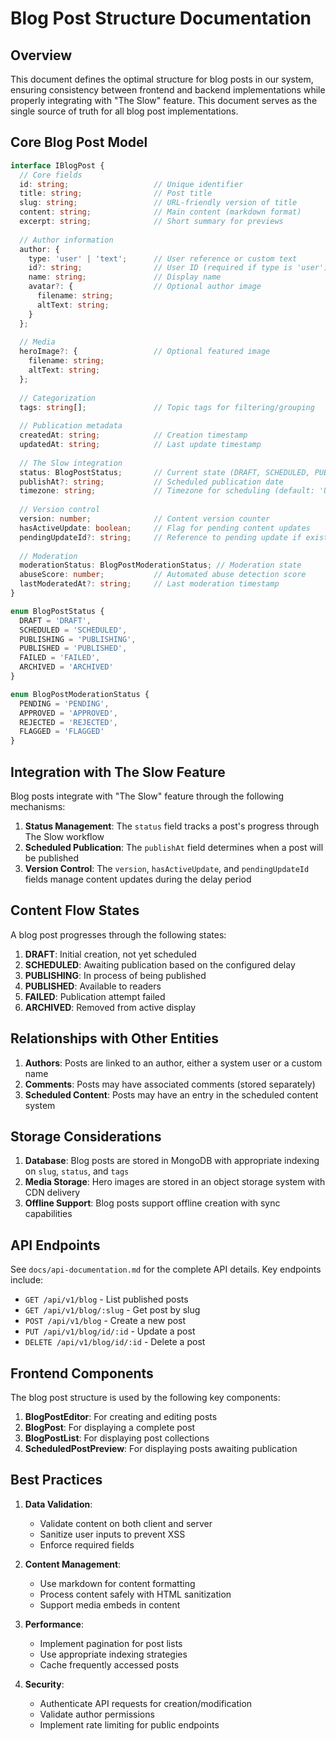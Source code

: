 # Blog Post Structure Documentation

## Overview

This document defines the optimal structure for blog posts in our system, ensuring consistency between frontend and backend implementations while properly integrating with "The Slow" feature. This document serves as the single source of truth for all blog post implementations.

## Core Blog Post Model

```typescript
interface IBlogPost {
  // Core fields
  id: string;                   // Unique identifier
  title: string;                // Post title
  slug: string;                 // URL-friendly version of title
  content: string;              // Main content (markdown format)
  excerpt: string;              // Short summary for previews
  
  // Author information
  author: {
    type: 'user' | 'text';      // User reference or custom text
    id?: string;                // User ID (required if type is 'user')
    name: string;               // Display name
    avatar?: {                  // Optional author image
      filename: string;
      altText: string;
    }
  };
  
  // Media
  heroImage?: {                 // Optional featured image
    filename: string;
    altText: string;
  };
  
  // Categorization
  tags: string[];               // Topic tags for filtering/grouping
  
  // Publication metadata
  createdAt: string;            // Creation timestamp
  updatedAt: string;            // Last update timestamp
  
  // The Slow integration
  status: BlogPostStatus;       // Current state (DRAFT, SCHEDULED, PUBLISHED, etc.)
  publishAt?: string;           // Scheduled publication date
  timezone: string;             // Timezone for scheduling (default: 'UTC')
  
  // Version control
  version: number;              // Content version counter
  hasActiveUpdate: boolean;     // Flag for pending content updates
  pendingUpdateId?: string;     // Reference to pending update if exists
  
  // Moderation
  moderationStatus: BlogPostModerationStatus; // Moderation state
  abuseScore: number;           // Automated abuse detection score
  lastModeratedAt?: string;     // Last moderation timestamp
}

enum BlogPostStatus {
  DRAFT = 'DRAFT',
  SCHEDULED = 'SCHEDULED',
  PUBLISHING = 'PUBLISHING',
  PUBLISHED = 'PUBLISHED',
  FAILED = 'FAILED',
  ARCHIVED = 'ARCHIVED'
}

enum BlogPostModerationStatus {
  PENDING = 'PENDING',
  APPROVED = 'APPROVED',
  REJECTED = 'REJECTED',
  FLAGGED = 'FLAGGED'
}
```

## Integration with The Slow Feature

Blog posts integrate with "The Slow" feature through the following mechanisms:

1. **Status Management**: The `status` field tracks a post's progress through The Slow workflow
2. **Scheduled Publication**: The `publishAt` field determines when a post will be published
3. **Version Control**: The `version`, `hasActiveUpdate`, and `pendingUpdateId` fields manage content updates during the delay period

## Content Flow States

A blog post progresses through the following states:

1. **DRAFT**: Initial creation, not yet scheduled
2. **SCHEDULED**: Awaiting publication based on the configured delay
3. **PUBLISHING**: In process of being published
4. **PUBLISHED**: Available to readers
5. **FAILED**: Publication attempt failed
6. **ARCHIVED**: Removed from active display

## Relationships with Other Entities

1. **Authors**: Posts are linked to an author, either a system user or a custom name
2. **Comments**: Posts may have associated comments (stored separately)
3. **Scheduled Content**: Posts may have an entry in the scheduled content system

## Storage Considerations

1. **Database**: Blog posts are stored in MongoDB with appropriate indexing on `slug`, `status`, and `tags`
2. **Media Storage**: Hero images are stored in an object storage system with CDN delivery
3. **Offline Support**: Blog posts support offline creation with sync capabilities

## API Endpoints

See `docs/api-documentation.md` for the complete API details. Key endpoints include:

- `GET /api/v1/blog` - List published posts
- `GET /api/v1/blog/:slug` - Get post by slug
- `POST /api/v1/blog` - Create a new post
- `PUT /api/v1/blog/id/:id` - Update a post
- `DELETE /api/v1/blog/id/:id` - Delete a post

## Frontend Components

The blog post structure is used by the following key components:

1. **BlogPostEditor**: For creating and editing posts
2. **BlogPost**: For displaying a complete post
3. **BlogPostList**: For displaying post collections
4. **ScheduledPostPreview**: For displaying posts awaiting publication

## Best Practices

1. **Data Validation**:
   - Validate content on both client and server
   - Sanitize user inputs to prevent XSS
   - Enforce required fields

2. **Content Management**:
   - Use markdown for content formatting
   - Process content safely with HTML sanitization
   - Support media embeds in content

3. **Performance**:
   - Implement pagination for post lists
   - Use appropriate indexing strategies
   - Cache frequently accessed posts

4. **Security**:
   - Authenticate API requests for creation/modification
   - Validate author permissions
   - Implement rate limiting for public endpoints 